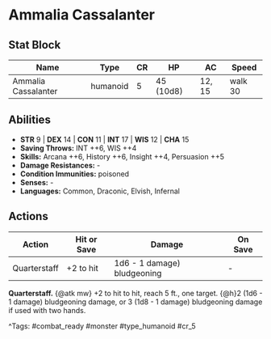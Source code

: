 # Ammalia Cassalanter

## Stat Block

| Name | Type | CR | HP | AC | Speed |
|------|------|----|----|----|-------|
| Ammalia Cassalanter | humanoid | 5 | 45 (10d8) | 12, 15 | walk 30 |

## Abilities

- **STR** 9 | **DEX** 14 | **CON** 11 | **INT** 17 | **WIS** 12 | **CHA** 15
- **Saving Throws:** INT ++6, WIS ++4  
- **Skills:** Arcana ++6, History ++6, Insight ++4, Persuasion ++5  
- **Damage Resistances:** -  
- **Condition Immunities:** poisoned  
- **Senses:** -  
- **Languages:** Common, Draconic, Elvish, Infernal


## Actions

| Action | Hit or Save | Damage | On Save |
|--------|--------------|--------|----------|
| Quarterstaff | +2 to hit | 1d6 - 1 damage) bludgeoning | - |

**Quarterstaff.** {@atk mw} +2 to hit to hit, reach 5 ft., one target. {@h}2 (1d6 - 1 damage) bludgeoning damage, or 3 (1d8 - 1 damage) bludgeoning damage if used with two hands.


^Tags: #combat_ready #monster #type_humanoid #cr_5